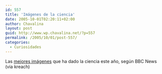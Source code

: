```yaml
---
id: 557
title: 'Imágenes de la ciencia'
date: 2005-10-01T02:20:11+02:00
author: Chavalina
layout: post
guid: http://www.wp.chavalina.net/?p=557
permalink: /2005/10/01/post-557/
categories:
  - Curiosidades
---
```

Las <a href="http://news.bbc.co.uk/1/shared/spl/hi/pop_ups/05/sci_nat_visions_of_science_/html/1.stm" target="_blank">mejores imágenes</a> que ha dado la ciencia este a&ntilde;o, seg&uacute;n BBC News (via kreach)